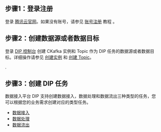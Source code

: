

## 步骤1：登录注册

登录 [腾讯云官网](https://cloud.tencent.com/login)。如果没有账号，请参见 [账号注册](https://cloud.tencent.com/document/product/378/17985) 教程 。



## 步骤2：创建数据源或者数据目标

登录 [DIP 控制台](https://console.cloud.tencent.com/datahub-overview) 创建 CKafka 实例和 Topic 作为 DIP 任务的数据源或者数据目标。详细操作请参见 [创建实例](https://cloud.tencent.com/document/product/597/54839) 和 [创建 Topic](https://cloud.tencent.com/document/product/597/54854)。

.

## 步骤3：创建 DIP 任务

数据接入平台 DIP 支持创建数据接入，数据处理和数据流出三种类型的任务，您可以根据您的业务需求创建对应的类型任务。

- [数据接入](https://cloud.tencent.com/document/product/1591/74477)
- [数据处理](https://cloud.tencent.com/document/product/1591/74478)
- [数据流出](https://cloud.tencent.com/document/product/1591/74479)







